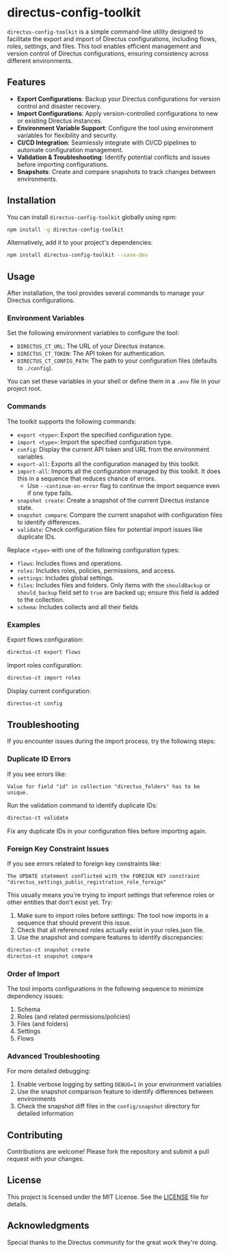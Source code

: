 # directus-config-toolkit

`directus-config-toolkit` is a simple command-line utility designed to facilitate the export and import of Directus configurations, including flows, roles, settings, and files. This tool enables efficient management and version control of Directus configurations, ensuring consistency across different environments.

## Features

- **Export Configurations**: Backup your Directus configurations for version control and disaster recovery.
- **Import Configurations**: Apply version-controlled configurations to new or existing Directus instances.
- **Environment Variable Support**: Configure the tool using environment variables for flexibility and security.
- **CI/CD Integration**: Seamlessly integrate with CI/CD pipelines to automate configuration management.
- **Validation & Troubleshooting**: Identify potential conflicts and issues before importing configurations.
- **Snapshots**: Create and compare snapshots to track changes between environments.

## Installation

You can install `directus-config-toolkit` globally using npm:

```bash
npm install -g directus-config-toolkit
```

Alternatively, add it to your project's dependencies:

```bash
npm install directus-config-toolkit --save-dev
```

## Usage

After installation, the tool provides several commands to manage your Directus configurations.

### Environment Variables

Set the following environment variables to configure the tool:

- `DIRECTUS_CT_URL`: The URL of your Directus instance.
- `DIRECTUS_CT_TOKEN`: The API token for authentication.
- `DIRECTUS_CT_CONFIG_PATH`: The path to your configuration files (defaults to `./config`).

You can set these variables in your shell or define them in a `.env` file in your project root.

### Commands

The toolkit supports the following commands:

- `export <type>`: Export the specified configuration type.
- `import <type>`: Import the specified configuration type.
- `config`: Display the current API token and URL from the environment variables.
- `export-all`: Exports all the configuration managed by this toolkit.
- `import-all`: Imports all the configuration managed by this toolkit. It does this in a sequence that reduces chance of errors.
  - Use `--continue-on-error` flag to continue the import sequence even if one type fails.
- `snapshot create`: Create a snapshot of the current Directus instance state.
- `snapshot compare`: Compare the current snapshot with configuration files to identify differences.
- `validate`: Check configuration files for potential import issues like duplicate IDs.

Replace `<type>` with one of the following configuration types:

- `flows`: Includes flows and operations.
- `roles`: Includes roles, policies, permissions, and access.
- `settings`: Includes global settings.
- `files`: Includes files and folders. Only items with the `shouldBackup` or `should_backup` field set to `true` are backed up; ensure this field is added to the collection.
- `schema`: Includes collects and all their fields

### Examples

Export flows configuration:

```bash
directus-ct export flows
```

Import roles configuration:

```bash
directus-ct import roles
```

Display current configuration:

```bash
directus-ct config
```

## Troubleshooting

If you encounter issues during the import process, try the following steps:

### Duplicate ID Errors

If you see errors like:

```
Value for field "id" in collection "directus_folders" has to be unique.
```

Run the validation command to identify duplicate IDs:

```bash
directus-ct validate
```

Fix any duplicate IDs in your configuration files before importing again.

### Foreign Key Constraint Issues

If you see errors related to foreign key constraints like:

```
The UPDATE statement conflicted with the FOREIGN KEY constraint "directus_settings_public_registration_role_foreign"
```

This usually means you're trying to import settings that reference roles or other entities that don't exist yet. Try:

1. Make sure to import roles before settings: The tool now imports in a sequence that should prevent this issue.
2. Check that all referenced roles actually exist in your roles.json file.
3. Use the snapshot and compare features to identify discrepancies:

```bash
directus-ct snapshot create
directus-ct snapshot compare
```

### Order of Import

The tool imports configurations in the following sequence to minimize dependency issues:

1. Schema
2. Roles (and related permissions/policies)
3. Files (and folders)
4. Settings
5. Flows

### Advanced Troubleshooting

For more detailed debugging:

1. Enable verbose logging by setting `DEBUG=1` in your environment variables
2. Use the snapshot comparison feature to identify differences between environments
3. Check the snapshot diff files in the `config/snapshot` directory for detailed information

## Contributing

Contributions are welcome! Please fork the repository and submit a pull request with your changes.

## License

This project is licensed under the MIT License. See the [LICENSE](LICENSE) file for details.

## Acknowledgments

Special thanks to the Directus community for the great work they're doing.
